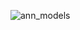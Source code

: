![ann_models](https://user-images.githubusercontent.com/87975862/177006389-7b6d4f34-46ae-4e7e-9157-247752569d54.jpg)

